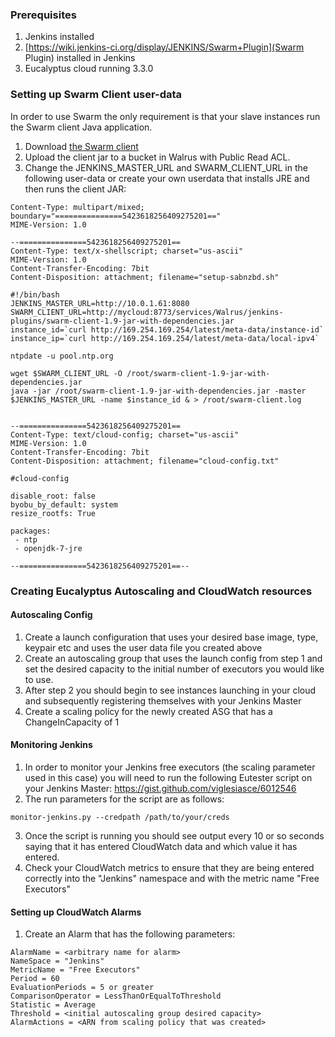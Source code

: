 ### Prerequisites
1. Jenkins installed
2. [https://wiki.jenkins-ci.org/display/JENKINS/Swarm+Plugin](Swarm Plugin) installed in Jenkins 
3. Eucalyptus cloud running 3.3.0

### Setting up Swarm Client user-data
In order to use Swarm the only requirement is that your slave instances run the Swarm client Java application.

1. Download [the Swarm client](http://maven.jenkins-ci.org/content/repositories/releases/org/jenkins-ci/plugins/swarm-client/1.9/swarm-client-1.9-jar-with-dependencies.jar)
2. Upload the client jar to a bucket in Walrus with Public Read ACL. 
3. Change the JENKINS_MASTER_URL and SWARM_CLIENT_URL in the following user-data or create your own userdata that installs JRE and then runs the client JAR:
```
Content-Type: multipart/mixed; boundary="===============5423618256409275201=="
MIME-Version: 1.0

--===============5423618256409275201==
Content-Type: text/x-shellscript; charset="us-ascii"
MIME-Version: 1.0
Content-Transfer-Encoding: 7bit
Content-Disposition: attachment; filename="setup-sabnzbd.sh"

#!/bin/bash
JENKINS_MASTER_URL=http://10.0.1.61:8080
SWARM_CLIENT_URL=http://mycloud:8773/services/Walrus/jenkins-plugins/swarm-client-1.9-jar-with-dependencies.jar
instance_id=`curl http://169.254.169.254/latest/meta-data/instance-id`
instance_ip=`curl http://169.254.169.254/latest/meta-data/local-ipv4`

ntpdate -u pool.ntp.org

wget $SWARM_CLIENT_URL -O /root/swarm-client-1.9-jar-with-dependencies.jar
java -jar /root/swarm-client-1.9-jar-with-dependencies.jar -master $JENKINS_MASTER_URL -name $instance_id & > /root/swarm-client.log


--===============5423618256409275201==
Content-Type: text/cloud-config; charset="us-ascii"
MIME-Version: 1.0
Content-Transfer-Encoding: 7bit
Content-Disposition: attachment; filename="cloud-config.txt"

#cloud-config

disable_root: false
byobu_by_default: system
resize_rootfs: True

packages:
 - ntp
 - openjdk-7-jre

--===============5423618256409275201==--
```

### Creating Eucalyptus Autoscaling and CloudWatch resources
#### Autoscaling Config
1. Create a launch configuration that uses your desired base image, type, keypair etc and uses the user data file you created above
2. Create an autoscaling group that uses the launch config from step 1 and set the desired capacity to the initial number of executors you would like to use.
3. After step 2 you should begin to see instances launching in your cloud and subsequently registering themselves with your Jenkins Master
4. Create a scaling policy for the newly created ASG that has a ChangeInCapacity of 1
#### Monitoring Jenkins
1. In order to monitor your Jenkins free executors (the scaling parameter used in this case) you will need to run the following Eutester script on your Jenkins Master: https://gist.github.com/viglesiasce/6012546
2. The run parameters for the script are as follows:
```
monitor-jenkins.py --credpath /path/to/your/creds 
```
3. Once the script is running you should see output every 10 or so seconds saying that it has entered CloudWatch data and which value it has entered.
4. Check your CloudWatch metrics to ensure that they are being entered correctly into the "Jenkins" namespace and with the metric name "Free Executors"
#### Setting up CloudWatch Alarms
1. Create an Alarm that has the following parameters:
```
AlarmName = <arbitrary name for alarm>
NameSpace = "Jenkins"
MetricName = "Free Executors"
Period = 60
EvaluationPeriods = 5 or greater
ComparisonOperator = LessThanOrEqualToThreshold
Statistic = Average
Threshold = <initial autoscaling group desired capacity>
AlarmActions = <ARN from scaling policy that was created>
```